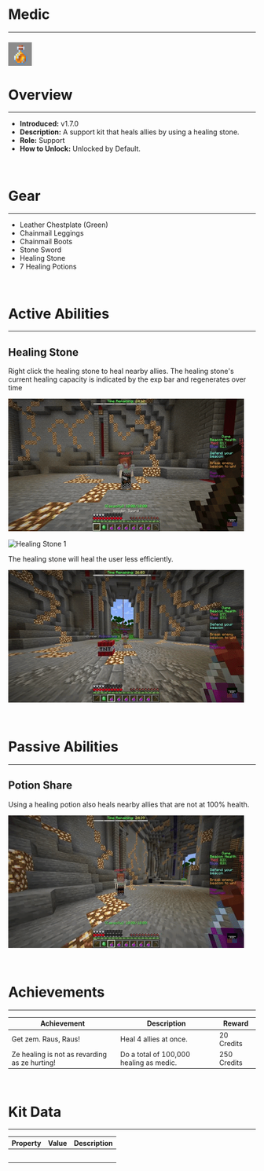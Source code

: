 
# Medic

***

#### ![medic-icon](../assets/icons/medic-icon.jpg)

# Overview
***
- **Introduced:** v1.7.0
- **Description:** A support kit that heals allies by using a healing stone.
- **Role:** Support
- **How to Unlock:** Unlocked by Default.

<br />  

# Gear
***
- Leather Chestplate (Green)
- Chainmail Leggings
- Chainmail Boots
- Stone Sword
- Healing Stone
- 7 Healing Potions

<br />  

# Active Abilities
***
## Healing Stone
Right click the healing stone to heal nearby allies. The healing stone's current healing capacity is indicated by the exp bar and regenerates over time

![Healing Stone 1](../assets/kits/medic/Medic%20-%20Healstone%201%20ally.gif)

![Healing Stone 1](../assets/kits/medic/Medic%20-%20Healstone%20Multiple%20Allies.gif)

The healing stone will heal the user less efficiently.

![Healing Stone 3](../assets/kits/medic/Medic%20-%20Healstone%20self.gif)

<br /> 

# Passive Abilities
***
## Potion Share
Using a healing potion also heals nearby allies that are not at 100% health.

![Potion Share](../assets/kits/medic/Medic%20-%20Potion%20Share.gif)

<br />  

# Achievements
***

| Achievement | Description | Reward |
| ----------- | ----------- | ------ |
| Get zem. Raus, Raus! | Heal 4 allies at once. | 20 Credits |
| Ze healing is not as revarding as ze hurting! | Do a total of 100,000 healing as medic. | 250 Credits |

<br />  

# Kit Data
***

| Property | Value | Description |
|----------|-------|-------------|
| | | |
| | | |
| | | |
| | | |
| | | |
